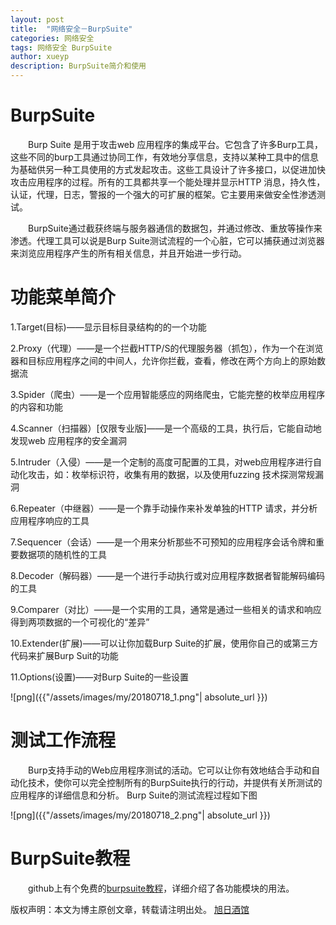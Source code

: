 ```yaml
---
layout: post
title:  "网络安全－BurpSuite"
categories: 网络安全
tags: 网络安全 BurpSuite
author: xueyp
description: BurpSuite简介和使用
---
```


BurpSuite
============

　　Burp Suite 是用于攻击web 应用程序的集成平台。它包含了许多Burp工具，这些不同的burp工具通过协同工作，有效地分享信息，支持以某种工具中的信息为基础供另一种工具使用的方式发起攻击。这些工具设计了许多接口，以促进加快攻击应用程序的过程。所有的工具都共享一个能处理并显示HTTP 消息，持久性，认证，代理，日志，警报的一个强大的可扩展的框架。它主要用来做安全性渗透测试。

　　BurpSuite通过截获终端与服务器通信的数据包，并通过修改、重放等操作来渗透。代理工具可以说是Burp Suite测试流程的一个心脏，它可以捕获通过浏览器来浏览应用程序产生的所有相关信息，并且开始进一步行动。

功能菜单简介
============

1.Target(目标)——显示目标目录结构的的一个功能

2.Proxy（代理）——是一个拦截HTTP/S的代理服务器（抓包），作为一个在浏览器和目标应用程序之间的中间人，允许你拦截，查看，修改在两个方向上的原始数据流

3.Spider（爬虫）——是一个应用智能感应的网络爬虫，它能完整的枚举应用程序的内容和功能

4.Scanner（扫描器）[仅限专业版]——是一个高级的工具，执行后，它能自动地发现web 应用程序的安全漏洞

5.Intruder（入侵）——是一个定制的高度可配置的工具，对web应用程序进行自动化攻击，如：枚举标识符，收集有用的数据，以及使用fuzzing 技术探测常规漏洞

6.Repeater（中继器）——是一个靠手动操作来补发单独的HTTP 请求，并分析应用程序响应的工具

7.Sequencer（会话）——是一个用来分析那些不可预知的应用程序会话令牌和重要数据项的随机性的工具

8.Decoder（解码器）——是一个进行手动执行或对应用程序数据者智能解码编码的工具

9.Comparer（对比）——是一个实用的工具，通常是通过一些相关的请求和响应得到两项数据的一个可视化的“差异”

10.Extender(扩展)——可以让你加载Burp Suite的扩展，使用你自己的或第三方代码来扩展Burp Suit的功能

11.Options(设置)——对Burp Suite的一些设置

![png]({{"/assets/images/my/20180718_1.png"| absolute_url }})

测试工作流程
============

　　Burp支持手动的Web应用程序测试的活动。它可以让你有效地结合手动和自动化技术，使你可以完全控制所有的BurpSuite执行的行动，并提供有关所测试的应用程序的详细信息和分析。 Burp Suite的测试流程过程如下图

![png]({{"/assets/images/my/20180718_2.png"| absolute_url }})


BurpSuite教程
============

　　github上有个免费的[burpsuite教程](https://legacy.gitbook.com/book/t0data/burpsuite/details)，详细介绍了各功能模块的用法。

版权声明：本文为博主原创文章，转载请注明出处。 [旭日酒馆](https://xueyp.github.io/)

